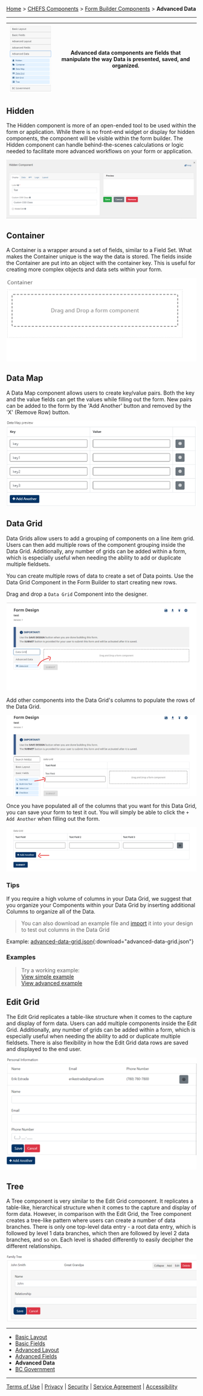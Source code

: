 [Home](index) > [CHEFS Components](Components) > [Form Builder Components](Form-Builder) > **Advanced Data**
***

| ![image](images/advanced_data.png) | Advanced data components are fields that manipulate the way Data is presented, saved, and organized. |
|----------|----------|

<!-- * [Hidden](#hidden)    
* [Container](#container)
* [Data Map](#data-map)
* [Data Grid](#data-grid)
* [Edit Grid](#edit-grid)
* [Tree](#tree) -->

## Hidden
<!-- **[Back to top](#top)** -->

The Hidden component is more of an open-ended tool to be used within the form or application.  While there is no front-end widget or display for hidden components, the component will be visible within the form builder. The Hidden component can handle behind-the-scenes calculations or logic needed to facilitate more advanced workflows on your form or application.

![hidden](images/hidden_component.png)


## Container
<!-- **[Back to top](#top)** -->

A Container is a wrapper around a set of fields, similar to a Field Set. What makes the Container unique is the way the data is stored. The fields inside the Container are put into an object with the container key. This is useful for creating more complex objects and data sets within your form.

![Container](images/container.png)

## Data Map
<!-- **[Back to top](#top)** -->

A Data Map component allows users to create key/value pairs. Both the key and the value fields can get the values while filling out the form. New pairs can be added to the form by the 'Add Another' button and removed by the 'X' (Remove Row) button.

![Data map](images/data_map.png)

## Data Grid
<!-- **[Back to top](#top)** -->

Data Grids allow users to add a grouping of components on a line item grid. Users can then add multiple rows of the component grouping inside the Data Grid. Additionally, any number of grids can be added within a form, which is especially useful when needing the ability to add or duplicate multiple fieldsets.

You can create multiple rows of data to create a set of Data points.
Use the Data Grid Component in the Form Builder to start creating new rows.

Drag and drop a `Data Grid` Component into the designer.

![](images/data-grid-drag.png)

Add other components into the Data Grid's columns to populate the rows of the Data Grid.

![](images/data-grid-columns.png)

Once you have populated all of the columns that you want for this Data Grid, you can save your form to test it out. You will simply be able to click the `+ Add Another` when filling out the form.

![](images/data-grid-add.png)

### Tips

If you require a high volume of columns in your Data Grid, we suggest that you organize your Components within your Data Grid by inserting additional Columns to organize all of the Data.

> You can also download an example file and [import](Importing-and-exporting-form-designs) it into your design to test out columns in the Data Grid<br>

Example: [advanced-data-grid.json](/examples/advanced-data-grid.json){:download="advanced-data-grid.json"}



### Examples
> Try a working example:<br>
> [View simple example](https://submit.digital.gov.bc.ca/app/form/submit?f=c07fb298-afce-41c5-8f53-8bb838546347)<br>
> [View advanced example](https://submit.digital.gov.bc.ca/app/form/submit?f=285efa0d-e3d7-457c-9d34-67a9719cac1c)

<!-- > You can also download the example files and [import](Importing-and-exporting-form-designs) it into your design<br>
> Simple: [simple-data-grid.json](examples/simple-data-grid.json)<br>
> Advanced: [advanced-data-grid.json](examples/advanced-data-grid.json) -->


## Edit Grid
<!-- **[Back to top](#top)** -->

The Edit Grid replicates a table-like structure when it comes to the capture and display of form data. Users can add multiple components inside the Edit Grid. Additionally, any number of grids can be added within a form, which is especially useful when needing the ability to add or duplicate multiple fieldsets. There is also flexibility in how the Edit Grid data rows are saved and displayed to the end user.

![Edit grid](images/edit_grid.png)

## Tree
<!-- **[Back to top](#top)** -->

A Tree component is very similar to the Edit Grid component. It replicates a table-like, hierarchical structure when it comes to the capture and display of form data. However, in comparison with the Edit Grid, the Tree component creates a tree-like pattern where users can create a number of data branches. There is only one top-level data entry - a root data entry, which is followed by level 1 data branches, which then are followed by level 2 data branches, and so on. Each level is shaded differently to easily decipher the different relationships.

![Tree](images/tree.png)

<!-- **[Back to top](#top)** -->

***
- [Basic Layout](Basic-Layout) 
- [Basic Fields](Basic-Fields) 
- [Advanced Layout](Advanced-Layout) 
- [Advanced Fields](Advanced-Fields) 
- **Advanced Data**
- [BC Government](BC-Government)

***
[Terms of Use](Terms-of-Use) | [Privacy](Privacy) | [Security](Security) | [Service Agreement](Service-Agreement) | [Accessibility](Accessibility)